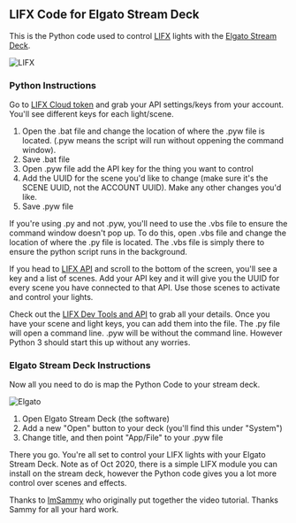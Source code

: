## LIFX Code for Elgato Stream Deck

This is the Python code used to control [LIFX](https://www.lifx.com/) lights with the [Elgato Stream Deck](https://www.elgato.com/en/gaming/stream-deck).

![LIFX](https://github.com/MishManners/LIFX-Streaming/blob/master/Images/Screenshot-2017-09-16-19.31.17.png)

### Python Instructions

Go to [LIFX Cloud token](https://cloud.lifx.com/settings) and grab your API settings/keys from your account. You'll see different keys for each light/scene.

1. Open the .bat file and change the location of where the .pyw file is located. (.pyw means the script will run without oppening the command window).
2. Save .bat file
3. Open .pyw file add the API key for the thing you want to control
4. Add the UUID for the scene you'd like to change (make sure it's the SCENE UUID, not the ACCOUNT UUID). Make any other changes you'd like.
5. Save .pyw file

If you're using .py and not .pyw, you'll need to use the .vbs file to ensure the command window doesn't pop up. To do this, open .vbs file and change the location of where the .py file is located. The .vbs file is simply there to ensure the python script runs in the background.

If you head to [LIFX API](https://api.developer.lifx.com/docs/list-scenes) and scroll to the bottom of the screen, you'll see a key and a list of scenes. Add your API key and it will give you the UUID for every scene you have connected to that API. Use those scenes to activate and control your lights.

Check out the [LIFX Dev Tools and API](https://api.developer.lifx.com/) to grab all your details. Once you have your scene and light keys, you can add them into the file. The .py file will open a command line. .pyw will be without the command line. However Python 3 should start this up without any worries.

### Elgato Stream Deck Instructions

Now all you need to do is map the Python Code to your stream deck.

![Elgato](https://github.com/MishManners/LIFX-Streaming/blob/master/Images/personalized_photo.jpg)

1. Open Elgato Stream Deck (the software)
2. Add a new "Open" button to your deck (you'll find this under "System")
3. Change title, and then point "App/File" to your .pyw file

There you go. You're all set to control your LIFX lights with your Elgato Stream Deck. Note as of Oct 2020, there is a simple LIFX module you can install on the stream deck, however the Python code gives you a lot more control over scenes and effects.


Thanks to [ImSammy](https://www.youtube.com/watch?v=UP3PQu4PlaY) who originally put together the video tutorial. Thanks Sammy for all your hard work.

